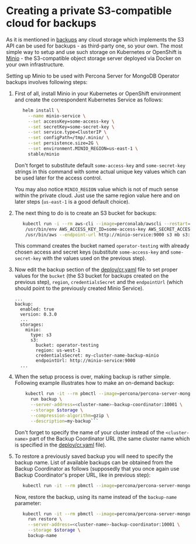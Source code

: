 Creating a private S3-compatible cloud for backups
===============================================================================

As it is mentioned in [backups](https://percona-lab.github.io/percona-server-mongodb-operator/configure/backups) any cloud storage which implements the S3 API can be used for backups - as third-party one, so your own.
The most simple way to setup and use such storage on Kubernetes or OpenShift is [Minio](https://www.minio.io/) - the S3-compatible object storage server deployed via Docker on your own infrastructure.

Setting up Minio to be used with Percona Server for MongoDB Operator backups involves following steps:

1. First of all, install Minio in your Kubernetes or OpenShift environment and create the correspondent Kubernetes Service as follows:

   ```bash
      helm install \
        --name minio-service \
        --set accessKey=some-access-key \
        --set secretKey=some-secret-key \
        --set service.type=ClusterIP \
        --set configPath=/tmp/.minio/ \
        --set persistence.size=2G \
        --set environment.MINIO_REGION=us-east-1 \
        stable/minio
   ```

   Don't forget to substitute default `some-access-key` and `some-secret-key` strings in this command with some actual unique key values which can be used later for the access control.

   You may also notice `MINIO_REGION` value which is not of much sense within the private cloud. Just use the same region value here and on later steps (`us-east-1` is a good default choice).

2. The next thing to do is to create an S3 bucket for backups:

   ```bash
      kubectl run -i --rm aws-cli --image=perconalab/awscli --restart=Never -- \
       /usr/bin/env AWS_ACCESS_KEY_ID=some-access-key AWS_SECRET_ACCESS_KEY=some-secret-key AWS_DEFAULT_REGION=us-east-1 \
       /usr/bin/aws --endpoint-url http://minio-service:9000 s3 mb s3://operator-testing
   ```

   This command creates the bucket named `operator-testing` with already chosen access and secret keys (substitute `some-access-key` and `some-secret-key` with the values used on the previous step).

3. Now edit the backup section of the [deploy/cr.yaml](https://github.com/Percona-Lab/percona-server-mongodb-operator/blob/master/deploy/cr.yaml) file to set proper values for the `bucket` (the S3 bucket for backups created on the previous step), `region`, `credentialsSecret` and the `endpointUrl` (which should point to the previously created Minio Service).

   ```
   ...
   backup:
     enabled: true
     version: 0.3.0
     ...
     storages:
       minio:
         type: s3
         s3:
           bucket: operator-testing
           region: us-west-1
           credentialsSecret: my-cluster-name-backup-minio
           endpointUrl: http://minio-service:9000
     ...
   ```

4. When the setup process is over, making backup is rather simple. Following example illustrates how to make an on-demand backup:

   ```bash
       kubectl run -it --rm pbmctl --image=percona/percona-server-mongodb-operator:0.3.0-backup-pbmctl --restart=Never -- \
         run backup \
         --server-address=<cluster-name>-backup-coordinator:10001 \
         --storage $storage \
         --compression-algorithm=gzip \
         --description=my-backup```
   ```

   Don't forget to specify the name of your cluster instead of the `<cluster-name>` part of the Backup Coordinator URL (the same cluster name which is specified in the [deploy/cr.yaml](https://github.com/Percona-Lab/percona-server-mongodb-operator/blob/master/deploy/cr.yaml) file).

5. To restore a previously saved backup you will need to specify the backup name. List of available backups can be obtained from the Backup Coordinator as follows (supposedly that you once again use Backup Coordinator's proper URL, like in previous step):

   ```bash
      kubectl run -it --rm pbmctl --image=percona/percona-server-mongodb-operator:0.3.0-backup-pbmctl --restart=Never -- list backups --server-address=<cluster-name>-backup-coordinator:10001
   ```
   Now, restore the backup, using its name instead of the `backup-name` parameter:

   ```bash
      kubectl run -it --rm pbmctl --image=percona/percona-server-mongodb-operator:0.3.0-backup-pbmctl --restart=Never -- \
        run restore \
        --server-address=<cluster-name>-backup-coordinator:10001 \
        --storage $storage \
        backup-name
   ```

